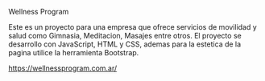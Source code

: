 Wellness Program

Este es un proyecto para una empresa que ofrece servicios de movilidad y salud como Gimnasia, Meditacion, Masajes entre otros. El proyecto se desarrollo con JavaScript, HTML y CSS, ademas para la estetica de la pagina utilice la herramienta Bootstrap.

https://wellnessprogram.com.ar/

